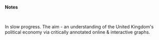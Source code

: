 <br>

**Notes**

<br>

In slow progress.  The aim - an understanding of the United Kingdom's political economy via critically annotated online & interactive graphs.

<br> 
<br>

<br> 
<br>

<br> 
<br>

<br> 
<br>
